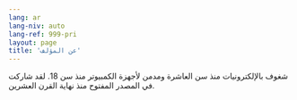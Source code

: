 ```yaml
---
lang: ar
lang-niv: auto
lang-ref: 999-pri
layout: page
title: 'عن المؤلف'
---
```


شغوف بالإلكترونيات منذ سن العاشرة ومدمن لأجهزة الكمبيوتر منذ سن 18.
لقد شاركت في المصدر المفتوح 	منذ نهاية القرن العشرين.
